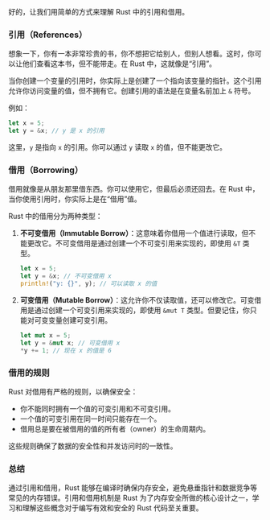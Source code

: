 好的，让我们用简单的方式来理解 Rust 中的引用和借用。

### 引用（References）

想象一下，你有一本非常珍贵的书，你不想把它给别人，但别人想看。这时，你可以让他们查看这本书，但不能带走。在 Rust 中，这就像是“引用”。

当你创建一个变量的引用时，你实际上是创建了一个指向该变量的指针。这个引用允许你访问变量的值，但不拥有它。创建引用的语法是在变量名前加上 `&` 符号。

例如：

```rust
let x = 5;
let y = &x; // y 是 x 的引用
```

这里，`y` 是指向 `x` 的引用。你可以通过 `y` 读取 `x` 的值，但不能更改它。

### 借用（Borrowing）

借用就像是从朋友那里借东西。你可以使用它，但最后必须还回去。在 Rust 中，当你使用引用时，你实际上是在“借用”值。

Rust 中的借用分为两种类型：

1. **不可变借用（Immutable Borrow）**：这意味着你借用一个值进行读取，但不能更改它。不可变借用是通过创建一个不可变引用来实现的，即使用 `&T` 类型。

   ```rust
   let x = 5;
   let y = &x; // 不可变借用 x
   println!("y: {}", y); // 可以读取 x 的值
   ```

2. **可变借用（Mutable Borrow）**：这允许你不仅读取值，还可以修改它。可变借用是通过创建一个可变引用来实现的，即使用 `&mut T` 类型。但要记住，你只能对可变变量创建可变引用。

   ```rust
   let mut x = 5;
   let y = &mut x; // 可变借用 x
   *y += 1; // 现在 x 的值是 6
   ```

### 借用的规则

Rust 对借用有严格的规则，以确保安全：

- 你不能同时拥有一个值的可变引用和不可变引用。
- 一个值的可变引用在同一时间只能存在一个。
- 借用总是要在被借用的值的所有者（owner）的生命周期内。

这些规则确保了数据的安全性和并发访问时的一致性。

### 总结

通过引用和借用，Rust 能够在编译时确保内存安全，避免悬垂指针和数据竞争等常见的内存错误。引用和借用机制是 Rust 为了内存安全所做的核心设计之一，学习和理解这些概念对于编写有效和安全的 Rust 代码至关重要。